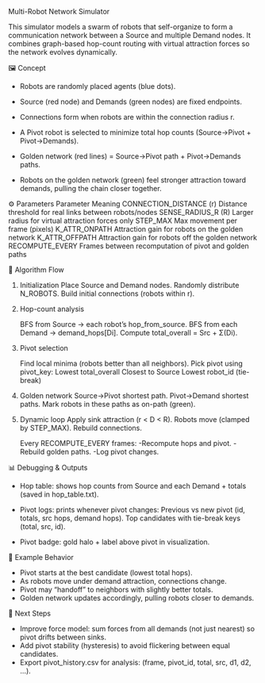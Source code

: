 Multi-Robot Network Simulator

This simulator models a swarm of robots that self-organize to form a communication network between a Source and multiple Demand nodes. It combines graph-based hop-count routing with virtual attraction forces so the network evolves dynamically.

🖼️ Concept

- Robots are randomly placed agents (blue dots).

- Source (red node) and Demands (green nodes) are fixed endpoints.

- Connections form when robots are within the connection radius r.

- A Pivot robot is selected to minimize total hop counts (Source→Pivot + Pivot→Demands).

- Golden network (red lines) = Source→Pivot path + Pivot→Demands paths.

- Robots on the golden network (green) feel stronger attraction toward demands, pulling the chain closer together.

⚙️ Parameters
Parameter	Meaning
CONNECTION_DISTANCE (r)	Distance threshold for real links between robots/nodes
SENSE_RADIUS_R (R)	Larger radius for virtual attraction forces only
STEP_MAX	Max movement per frame (pixels)
K_ATTR_ONPATH	Attraction gain for robots on the golden network
K_ATTR_OFFPATH	Attraction gain for robots off the golden network
RECOMPUTE_EVERY	Frames between recomputation of pivot and golden paths

🔑 Algorithm Flow

1. Initialization
    Place Source and Demand nodes.
    Randomly distribute N_ROBOTS.
    Build initial connections (robots within r).

2. Hop-count analysis

    BFS from Source → each robot’s hop_from_source.
    BFS from each Demand → demand_hops[Di].
    Compute total_overall = Src + Σ(Di).

3. Pivot selection

    Find local minima (robots better than all neighbors).
    Pick pivot using pivot_key:
    Lowest total_overall
    Closest to Source
    Lowest robot_id (tie-break)

4. Golden network
    Source→Pivot shortest path.
    Pivot→Demand shortest paths.
    Mark robots in these paths as on-path (green).

5. Dynamic loop 
    Apply sink attraction (r < D < R).
    Robots move (clamped by STEP_MAX).
    Rebuild connections.

    Every RECOMPUTE_EVERY frames:
       -Recompute hops and pivot.
       -Rebuild golden paths.
       -Log pivot changes.

📊 Debugging & Outputs

- Hop table: shows hop counts from Source and each Demand + totals (saved in hop_table.txt).
- Pivot logs: prints whenever pivot changes:
    Previous vs new pivot (id, totals, src hops, demand hops).
    Top candidates with tie-break keys (total, src, id).

- Pivot badge: gold halo + label above pivot in visualization.

📌 Example Behavior

- Pivot starts at the best candidate (lowest total hops).
- As robots move under demand attraction, connections change.
- Pivot may “handoff” to neighbors with slightly better totals.
- Golden network updates accordingly, pulling robots closer to demands.

🚀 Next Steps

- Improve force model: sum forces from all demands (not just nearest) so pivot drifts between sinks.
- Add pivot stability (hysteresis) to avoid flickering between equal candidates.
- Export pivot_history.csv for analysis: (frame, pivot_id, total, src, d1, d2, …).